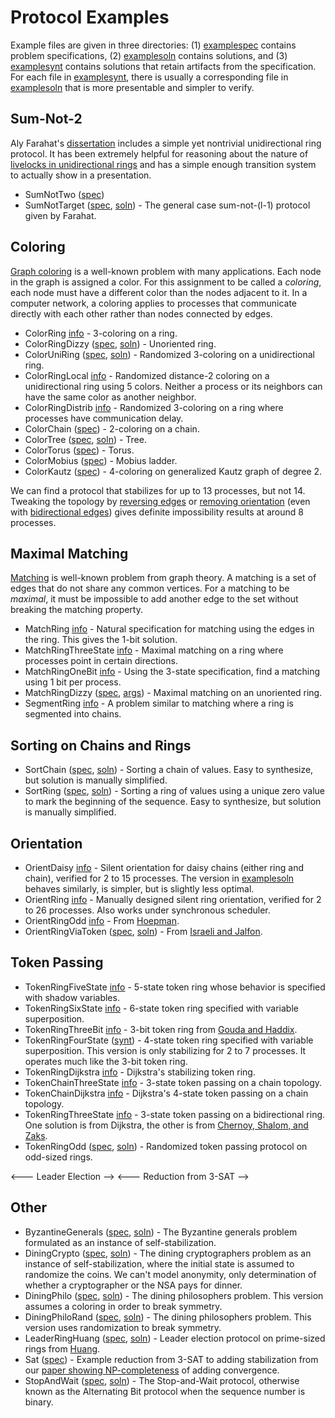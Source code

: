 
# Protocol Examples

Example files are given in three directories: (1) [examplespec](../examplespec) contains problem specifications, (2) [examplesoln](../examplesoln) contains solutions, and (3) [examplesynt](../examplesynt) contains solutions that retain artifacts from the specification.
For each file in [examplesynt](../examplesynt), there is usually a corresponding file in [examplesoln](../examplesoln) that is more presentable and simpler to verify.

## Sum-Not-2

Aly Farahat's [dissertation](http://digitalcommons.mtu.edu/etds/178) includes a simple yet nontrivial unidirectional ring protocol.
It has been extremely helpful for reasoning about the nature of [livelocks in unidirectional rings](http://dx.doi.org/10.1007/978-3-319-03089-0\_12) and has a simple enough transition system to actually show in a presentation.

* SumNotTwo ([spec](../examplespec/SumNotTwo.prot))
* SumNotTarget ([spec](../examplespec/SumNotTarget.prot), [soln](../examplesoln/SumNotTarget.prot)) -
  The general case sum-not-(l-1) protocol given by Farahat.

## Coloring

[Graph coloring](http://en.wikipedia.org/wiki/Graph_coloring) is a well-known problem with many applications.
Each node in the graph is assigned a color.
For this assignment to be called a *coloring*, each node must have a different color than the nodes adjacent to it.
In a computer network, a coloring applies to processes that communicate directly with each other rather than nodes connected by edges.

* ColorRing [info](Coloring.md#sec:ColorRing) -
  3-coloring on a ring.
* ColorRingDizzy ([spec](../examplespec/ColorRingDizzy.prot), [soln](../examplesoln/ColorRingDizzy.prot)) -
  Unoriented ring.
* ColorUniRing ([spec](../examplespec/ColorUniRing.prot), [soln](../examplesoln/ColorUniRing.prot)) -
  Randomized 3-coloring on a unidirectional ring.
* ColorRingLocal [info](Coloring.md#sec:ColorRingLocal) -
  Randomized distance-2 coloring on a unidirectional ring using 5 colors.
  Neither a process or its neighbors can have the same color as another neighbor.
* ColorRingDistrib [info](Coloring.md#sec:ColorRingDistrib) -
  Randomized 3-coloring on a ring where processes have communication delay.
* ColorChain ([spec](../examplespec/ColorChain.prot)) -
  2-coloring on a chain.
* ColorTree ([spec](../examplespec/ColorTree.prot), [soln](../examplesoln/ColorTree.prot)) -
  Tree.
* ColorTorus ([spec](../examplespec/ColorTorus.prot)) -
  Torus.
* ColorMobius ([spec](../examplespec/ColorMobius.prot)) -
  Mobius ladder.
* ColorKautz ([spec](../examplespec/ColorKautz.prot)) -
  4-coloring on generalized Kautz graph of degree 2.

We can find a protocol that stabilizes for up to 13 processes, but not 14.
Tweaking the topology by
[reversing edges](../examplespec/ColorKautzReverse.prot)
or
[removing orientation](../examplespec/ColorKautzDizzy.prot)
(even with [bidirectional edges](../examplespec/ColorKautzBi.prot))
gives definite impossibility results at around 8 processes.

## Maximal Matching

[Matching](http://en.wikipedia.org/wiki/Matching_(graph_theory)) is well-known problem from graph theory.
A matching is a set of edges that do not share any common vertices.
For a matching to be *maximal*, it must be impossible to add another edge to the set without breaking the matching property.

* MatchRing [info](Matching.md#sec:MatchRing) -
  Natural specification for matching using the edges in the ring.
  This gives the 1-bit solution.
* MatchRingThreeState [info](Matching.md#sec:MatchRingThreeState) -
  Maximal matching on a ring where processes point in certain directions.
* MatchRingOneBit [info](Matching.md#sec:MatchRingOneBit) -
  Using the 3-state specification, find a matching using 1 bit per process.
* MatchRingDizzy ([spec](../examplespec/MatchRingDizzy.prot), [args](../examplesett/MatchRingDizzy.args)) -
  Maximal matching on an unoriented ring.
* SegmentRing [info](Matching.md#sec:SegmentRing) -
  A problem similar to matching where a ring is segmented into chains.

## Sorting on Chains and Rings

* SortChain ([spec](../examplespec/SortChain.prot), [soln](../examplesoln/SortChain.prot)) -
  Sorting a chain of values.
  Easy to synthesize, but solution is manually simplified.
* SortRing ([spec](../examplespec/SortRing.prot), [soln](../examplesoln/SortRing.prot)) -
  Sorting a ring of values using a unique zero value to mark the beginning of the sequence.
  Easy to synthesize, but solution is manually simplified.

## Orientation

* OrientDaisy [info](Orientation.md#sec:OrientDaisy) -
  Silent orientation for daisy chains (either ring and chain), verified for 2 to 15 processes.
  The version in [examplesoln](../examplesoln) behaves similarly, is simpler, but is slightly less optimal.
* OrientRing [info](Orientation.md#sec:OrientRing) -
  Manually designed silent ring orientation, verified for 2 to 26 processes.
  Also works under synchronous scheduler.
* OrientRingOdd [info](Orientation.md#sec:OrientRingOdd) -
  From [Hoepman](http://dx.doi.org/10.1007/BFb0020439).
* OrientRingViaToken ([spec](../examplespec/OrientRingViaToken.prot), [soln](../examplesoln/OrientRingViaToken.prot)) -
  From [Israeli and Jalfon](http://dx.doi.org/10.1006/inco.1993.1029).

## Token Passing

* TokenRingFiveState [info](TokenPassing.md#sec:TokenRingFiveState) -
  5-state token ring whose behavior is specified with shadow variables.
* TokenRingSixState [info](TokenPassing.md#sec:TokenRingSixState) -
  6-state token ring specified with variable superposition.
* TokenRingThreeBit [info](TokenPassing.md#sec:TokenRingThreeBit) -
  3-bit token ring from [Gouda and Haddix](http://dx.doi.org/10.1006/jpdc.1996.0066).
* TokenRingFourState ([synt](../examplesynt/TokenRingFourState.prot)) -
  4-state token ring specified with variable superposition.
  This version is only stabilizing for 2 to 7 processes.
  It operates much like the 3-bit token ring.
* TokenRingDijkstra [info](TokenPassing.md#sec:TokenRingDijkstra) -
  Dijkstra's stabilizing token ring.
* TokenChainThreeState [info](TokenPassing.md#sec:TokenChainThreeState) -
  3-state token passing on a chain topology.
* TokenChainDijkstra [info](TokenPassing.md#sec:TokenChainDijkstra) -
  Dijkstra's 4-state token passing on a chain topology.
* TokenRingThreeState [info](TokenPassing.md#sec:TokenRingThreeState) -
  3-state token passing on a bidirectional ring.
  One solution is from Dijkstra, the other is from [Chernoy, Shalom, and Zaks](http://citeseerx.ist.psu.edu/viewdoc/summary?doi=10.1.1.153.6017).
* TokenRingOdd ([spec](../examplespec/TokenRingOdd.prot), [soln](../examplesoln/TokenRingOdd.prot)) -
  Randomized token passing protocol on odd-sized rings.

<--- Leader Election -->
<--- Reduction from 3-SAT -->

## Other

* ByzantineGenerals ([spec](../examplespec/ByzantineGenerals.prot), [soln](../examplesoln/ByzantineGenerals.prot)) -
  The Byzantine generals problem formulated as an instance of self-stabilization.
* DiningCrypto ([spec](../examplespec/DiningCrypto.prot), [soln](../examplesoln/DiningCrypto.prot)) -
  The dining cryptographers problem as an instance of self-stabilization, where the initial state is assumed to randomize the coins.
  We can't model anonymity, only determination of whether a cryptographer or the NSA pays for dinner.
* DiningPhilo ([spec](../examplespec/DiningPhilo.prot), [soln](../examplesoln/DiningPhilo.prot)) -
  The dining philosophers problem. This version assumes a coloring in order to break symmetry.
* DiningPhiloRand ([spec](../examplespec/DiningPhiloRand.prot), [soln](../examplesoln/DiningPhiloRand.prot)) -
  The dining philosophers problem. This version uses randomization to break symmetry.
* LeaderRingHuang ([spec](../examplespec/LeaderRingHuang.prot), [soln](../examplesoln/LeaderRingHuang.prot)) -
  Leader election protocol on prime-sized rings from [Huang](http://dx.doi.org/10.1145/169683.174161).
* Sat ([spec](../examplespec/Sat.prot)) -
  Example reduction from 3-SAT to adding stabilization from our [paper showing NP-completeness](http://dx.doi.org/10.1007/978-3-642-40213-5_2) of adding convergence.
* StopAndWait ([spec](../examplespec/StopAndWait.prot), [soln](../examplesoln/StopAndWait.prot)) -
  The Stop-and-Wait protocol, otherwise known as the Alternating Bit protocol when the sequence number is binary.


